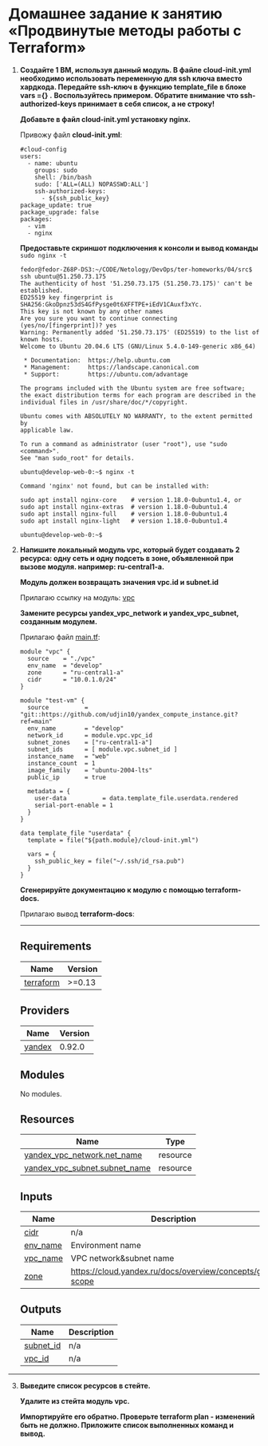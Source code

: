 # Домашнее задание к занятию «Продвинутые методы работы с Terraform»

1. **Создайте 1 ВМ, используя данный модуль. В файле cloud-init.yml необходимо использовать переменную для ssh ключа вместо хардкода. Передайте ssh-ключ в функцию template_file в блоке vars ={} .**
   **Воспользуйтесь примером. Обратите внимание что ssh-authorized-keys принимает в себя список, а не строку!**

   **Добавьте в файл cloud-init.yml установку nginx.**
   
   Привожу файл **cloud-init.yml**:

   ```
   #cloud-config
   users:
     - name: ubuntu
       groups: sudo
       shell: /bin/bash
       sudo: ['ALL=(ALL) NOPASSWD:ALL']
       ssh-authorized-keys:
         - ${ssh_public_key}
   package_update: true
   package_upgrade: false
   packages:
     - vim
     - nginx
   ```

   **Предоставьте скриншот подключения к консоли и вывод команды** `sudo nginx -t`
   
   ```
   fedor@fedor-Z68P-DS3:~/CODE/Netology/DevOps/ter-homeworks/04/src$ ssh ubuntu@51.250.73.175
   The authenticity of host '51.250.73.175 (51.250.73.175)' can't be established.
   ED25519 key fingerprint is SHA256:GkoDpnz53dS4GfPysge0t6XFFTPE+iEdV1CAuxf3xYc.
   This key is not known by any other names
   Are you sure you want to continue connecting (yes/no/[fingerprint])? yes
   Warning: Permanently added '51.250.73.175' (ED25519) to the list of known hosts.
   Welcome to Ubuntu 20.04.6 LTS (GNU/Linux 5.4.0-149-generic x86_64)

    * Documentation:  https://help.ubuntu.com
    * Management:     https://landscape.canonical.com
    * Support:        https://ubuntu.com/advantage

   The programs included with the Ubuntu system are free software;
   the exact distribution terms for each program are described in the
   individual files in /usr/share/doc/*/copyright.

   Ubuntu comes with ABSOLUTELY NO WARRANTY, to the extent permitted by
   applicable law.

   To run a command as administrator (user "root"), use "sudo <command>".
   See "man sudo_root" for details.

   ubuntu@develop-web-0:~$ nginx -t

   Command 'nginx' not found, but can be installed with:

   sudo apt install nginx-core    # version 1.18.0-0ubuntu1.4, or
   sudo apt install nginx-extras  # version 1.18.0-0ubuntu1.4
   sudo apt install nginx-full    # version 1.18.0-0ubuntu1.4
   sudo apt install nginx-light   # version 1.18.0-0ubuntu1.4

   ubuntu@develop-web-0:~$
   ```

2. **Напишите локальный модуль vpc, который будет создавать 2 ресурса: одну сеть и одну подсеть в зоне, объявленной при вызове модуля. например: ru-central1-a.**
   
   **Модуль должен возвращать значения vpc.id и subnet.id**
   
   Прилагаю ссылку на модуль: [vpc](https://github.com/fedor-metsger/ter-homeworks/tree/terraform-04/04/src/vpc)

   **Замените ресурсы yandex_vpc_network и yandex_vpc_subnet, созданным модулем.**
   
   Прилагаю файл [main.tf](https://github.com/fedor-metsger/ter-homeworks/blob/terraform-04/04/src/main.tf):
   ```
   module "vpc" {
     source    = "./vpc"
     env_name  = "develop"
     zone      = "ru-central1-a"
     cidr      = "10.0.1.0/24"
   }

   module "test-vm" {
     source          = "git::https://github.com/udjin10/yandex_compute_instance.git?ref=main"
     env_name        = "develop"
     network_id      = module.vpc.vpc_id
     subnet_zones    = ["ru-central1-a"]
     subnet_ids      = [ module.vpc.subnet_id ]
     instance_name   = "web"
     instance_count  = 1
     image_family    = "ubuntu-2004-lts"
     public_ip       = true
  
     metadata = {
       user-data          = data.template_file.userdata.rendered
       serial-port-enable = 1
     }
   }

   data template_file "userdata" {
     template = file("${path.module}/cloud-init.yml")

     vars = {
       ssh_public_key = file("~/.ssh/id_rsa.pub")
     }
   }
   ```

   **Сгенерируйте документацию к модулю с помощью terraform-docs.**
   
   Прилагаю вывод **terraform-docs**:
   
   ------------------------------------------------
   ## Requirements

   | Name | Version |
   |------|---------|
   | <a name="requirement_terraform"></a> [terraform](#requirement\_terraform) | >=0.13 |

   ## Providers

   | Name | Version |
   |------|---------|
   | <a name="provider_yandex"></a> [yandex](#provider\_yandex) | 0.92.0 |

   ## Modules

   No modules.

   ## Resources

   | Name | Type |
   |------|------|
   | [yandex_vpc_network.net_name](https://registry.terraform.io/providers/yandex-cloud/yandex/latest/docs/resources/vpc_network) | resource |
   | [yandex_vpc_subnet.subnet_name](https://registry.terraform.io/providers/yandex-cloud/yandex/latest/docs/resources/vpc_subnet) | resource |
   
   ## Inputs

   | Name | Description | Type | Default | Required |
   |------|-------------|------|---------|:--------:|
   | <a name="input_cidr"></a> [cidr](#input\_cidr) | n/a | `string` | `"10.0.0.0/24"` | no |
   | <a name="input_env_name"></a> [env\_name](#input\_env\_name) | Environment name | `string` | `"develop"` | no |
   | <a name="input_vpc_name"></a> [vpc\_name](#input\_vpc\_name) | VPC network&subnet name | `string` | `"develop"` | no |
   | <a name="input_zone"></a> [zone](#input\_zone) | https://cloud.yandex.ru/docs/overview/concepts/geo-scope | `string` | `"ru-central1-a"` | no |

   ## Outputs

   | Name | Description |
   |------|-------------|
   | <a name="output_subnet_id"></a> [subnet\_id](#output\_subnet\_id) | n/a |
   | <a name="output_vpc_id"></a> [vpc\_id](#output\_vpc\_id) | n/a |

------------------------------------------

3. **Выведите список ресурсов в стейте.**

   **Удалите из стейта модуль vpc.**

   **Импортируйте его обратно. Проверьте terraform plan - изменений быть не должно. Приложите список выполненных команд и вывод.**
